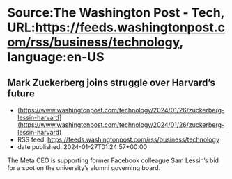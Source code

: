 # Source:The Washington Post - Tech, URL:https://feeds.washingtonpost.com/rss/business/technology, language:en-US

## Mark Zuckerberg joins struggle over Harvard’s future
 - [https://www.washingtonpost.com/technology/2024/01/26/zuckerberg-lessin-harvard](https://www.washingtonpost.com/technology/2024/01/26/zuckerberg-lessin-harvard)
 - RSS feed: https://feeds.washingtonpost.com/rss/business/technology
 - date published: 2024-01-27T01:24:57+00:00

The Meta CEO is supporting former Facebook colleague Sam Lessin’s bid for a spot on the university’s alumni governing board.

